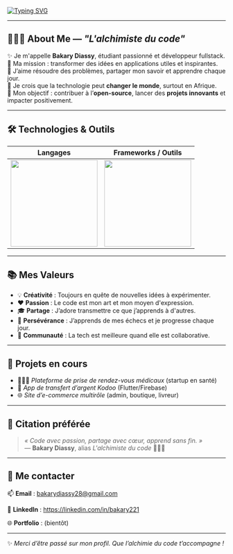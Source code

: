 <!-- TYPING ANIMATION -->
[![Typing SVG](https://readme-typing-svg.herokuapp.com?color=00BFFF&size=35&center=true&vCenter=true&width=1000&lines=Hello+World+👋;I'm+Bakary+Diassy+%F0%9F%91%A8%F0%9F%9F%BE%E2%80%8D%F0%9F%92%BB;Fullstack+Web%2FMobile+Developer+%F0%9F%93%B1%F0%9F%92%BB;Passionate+about+Crafting+Code+%E2%9D%A4%EF%B8%8F;Lifelong+Learner+and+Open-Source+Lover+%F0%9F%93%96;Curious%2C+Creative+%26+Community-Driven+%F0%9F%A7%A0)](https://git.io/typing-svg)

<!-- CODING GIF -->

---

## 🧙🏾‍♂️ About Me — *"L'alchimiste du code"*

✨ Je m'appelle **Bakary Diassy**, étudiant passionné et développeur fullstack.  
🚀 Ma mission : transformer des idées en applications utiles et inspirantes.  
🧩 J’aime résoudre des problèmes, partager mon savoir et apprendre chaque jour.  
🌱 Je crois que la technologie peut **changer le monde**, surtout en Afrique.  
🎯 Mon objectif : contribuer à l’**open-source**, lancer des **projets innovants** et impacter positivement.

---

## 🛠️ Technologies & Outils

| Langages | Frameworks / Outils |
|---------|----------------------|
| <img src="https://skillicons.dev/icons?i=html,css,js,php,python,mysql,flutter,java" width="200"/> | <img src="https://skillicons.dev/icons?i=vscode,git,github" width="200"/> |

---

## 📚 Mes Valeurs

- 💡 **Créativité** : Toujours en quête de nouvelles idées à expérimenter.
- ❤️ **Passion** : Le code est mon art et mon moyen d'expression.
- 🎓 **Partage** : J’adore transmettre ce que j’apprends à d'autres.
- 🔁 **Persévérance** : J’apprends de mes échecs et je progresse chaque jour.
- 🤝 **Communauté** : La tech est meilleure quand elle est collaborative.

---

## 🔭 Projets en cours

- 👨🏾‍⚕️ *Plateforme de prise de rendez-vous médicaux* (startup en santé)
- 📱 *App de transfert d’argent Kodoo* (Flutter/Firebase)
- 🌐 *Site d’e-commerce multirôle* (admin, boutique, livreur)

---

## 📌 Citation préférée

> _« Code avec passion, partage avec cœur, apprend sans fin. »_  
> — **Bakary Diassy**, alias *L'alchimiste du code* 🧙🏾‍♂️

---

## 🤝 Me contacter

<p>📫 <strong>Email</strong> : <a href="mailto:bakarydiassy28@gmail.com">bakarydiassy28@gmail.com</a></p>
<p>💼 <strong>LinkedIn</strong> : <a href="https://www.linkedin.com/in/bakary-diassy-34b947274/" target="_blank">https://linkedin.com/in/bakary221</a></p>
<p>🌐 <strong>Portfolio</strong> : (bientôt)</p>

---

✨ *Merci d’être passé sur mon profil. Que l’alchimie du code t’accompagne !*
